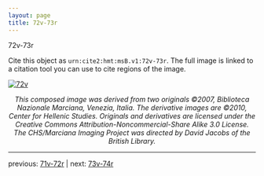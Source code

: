 ```yaml
---
layout: page
title: 72v-73r
---
```


72v-73r

Cite this object as `urn:cite2:hmt:msB.v1:72v-73r`. The full image is linked to a citation tool you can use to cite regions of the image.

[![72v](http://www.homermultitext.org/iipsrv?IIIF=/project/homer/pyramidal/deepzoom/hmt/vbbifolio/v1/vb_72v_73r.tif/full/800,/0/default.jpg)](http://www.homermultitext.org/ict2/?urn=urn:cite2:hmt:vbbifolio.v1:vb_72v_73r) 

<p style="text-align: center; font-style: italic;">This composed image was derived from two originals ©2007, Biblioteca Nazionale Marciana, Venezia, Italia. The derivative images are ©2010, Center for Hellenic Studies. Originals and derivatives are licensed under the Creative Commons Attribution-Noncommercial-Share Alike 3.0 License. The CHS/Marciana Imaging Project was directed by David Jacobs of the British Library.</p>

---

previous: [71v-72r](../71v-72r/) | next: [73v-74r](../73v-74r/)